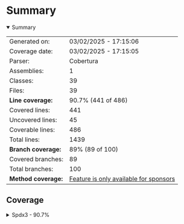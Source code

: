 # Summary
<details open><summary>Summary</summary>

|||
|:---|:---|
| Generated on: | 03/02/2025 - 17:15:06 |
| Coverage date: | 03/02/2025 - 17:15:05 |
| Parser: | Cobertura |
| Assemblies: | 1 |
| Classes: | 39 |
| Files: | 39 |
| **Line coverage:** | 90.7% (441 of 486) |
| Covered lines: | 441 |
| Uncovered lines: | 45 |
| Coverable lines: | 486 |
| Total lines: | 1439 |
| **Branch coverage:** | 89% (89 of 100) |
| Covered branches: | 89 |
| Total branches: | 100 |
| **Method coverage:** | [Feature is only available for sponsors](https://reportgenerator.io/pro) |

</details>

## Coverage
<details><summary>Spdx3 - 90.7%</summary>

|**Name**|**Line**|**Branch**|
|:---|---:|---:|
|**Spdx3**|**90.7%**|**89%**|
|Spdx3.Exceptions.Spdx3Exception|100%|100%|
|Spdx3.Exceptions.Spdx3ValidationException|100%||
|Spdx3.Model.BaseSpdxClass|100%|87.5%|
|Spdx3.Model.Core.Elements.Agent|100%||
|Spdx3.Model.Core.Elements.Annotation|100%||
|Spdx3.Model.Core.Elements.Artifact|100%||
|Spdx3.Model.Core.Elements.Bom|100%||
|Spdx3.Model.Core.Elements.Bundle|100%||
|Spdx3.Model.Core.Elements.Element|100%||
|Spdx3.Model.Core.Elements.ElementCollection|100%||
|Spdx3.Model.Core.Elements.IndividualElement|100%||
|Spdx3.Model.Core.Elements.LifecycleScopedRelationship|100%||
|Spdx3.Model.Core.Elements.Organization|100%||
|Spdx3.Model.Core.Elements.Person|100%||
|Spdx3.Model.Core.Elements.Relationship|100%|100%|
|Spdx3.Model.Core.Elements.SoftwareAgent|100%||
|Spdx3.Model.Core.Elements.SpdxDocument|83.3%||
|Spdx3.Model.Core.Elements.Tool|100%||
|Spdx3.Model.Core.NonElements.CreationInfo|69.2%||
|Spdx3.Model.Core.NonElements.DictionaryEntry|100%||
|Spdx3.Model.Core.NonElements.ExternalIdentifier|100%||
|Spdx3.Model.Core.NonElements.ExternalMap|100%||
|Spdx3.Model.Core.NonElements.ExternalRef|100%||
|Spdx3.Model.Core.NonElements.Hash|100%||
|Spdx3.Model.Core.NonElements.IntegrityMethod|100%||
|Spdx3.Model.Core.NonElements.NamespaceMap|100%||
|Spdx3.Model.Core.NonElements.PackageVerificationCode|100%||
|Spdx3.Model.Core.NonElements.PositiveIntegerRange|94.8%|91.6%|
|Spdx3.Model.Extension.CdxPropertiesExtension|73.3%|50%|
|Spdx3.Model.Extension.CdxPropertyEntry|66.6%||
|Spdx3.Model.Extension.Extension|100%||
|Spdx3.Model.SimpleLicensing.AnyLicenseInfo|0%||
|Spdx3.Model.Software.Elements.Package|0%||
|Spdx3.Model.Software.Elements.Sbom|0%||
|Spdx3.Model.Software.Elements.SoftwareArtifact|0%||
|Spdx3.Serialization.SpdxObjectConverterFactory|100%||
|Spdx3.Serialization.SpdxObjectConvertor`1|94.6%|91.9%|
|Spdx3.Utility.SpdxIdFactory|100%||
|Spdx3.Utility.SpdxUtility|88.4%|75%|

</details>
